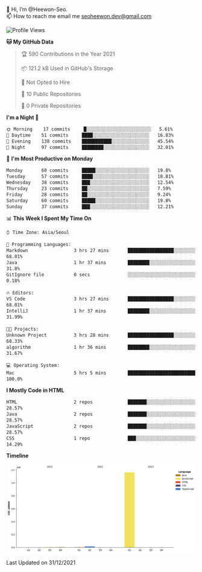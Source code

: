 👋 Hi, I’m @Heewon-Seo.  
📫 How to reach me email me seoheewon.dev@gmail.com 

 <!--START_SECTION:waka-->
![Profile Views](http://img.shields.io/badge/Profile%20Views-12-blue)

**🐱 My GitHub Data** 

> 🏆 590 Contributions in the Year 2021
 > 
> 📦 121.2 kB Used in GitHub's Storage 
 > 
> 🚫 Not Opted to Hire
 > 
> 📜 10 Public Repositories 
 > 
> 🔑 0 Private Repositories  
 > 
**I'm a Night 🦉** 

```text
🌞 Morning    17 commits     █░░░░░░░░░░░░░░░░░░░░░░░░   5.61% 
🌆 Daytime    51 commits     ████░░░░░░░░░░░░░░░░░░░░░   16.83% 
🌃 Evening    138 commits    ███████████░░░░░░░░░░░░░░   45.54% 
🌙 Night      97 commits     ████████░░░░░░░░░░░░░░░░░   32.01%

```
📅 **I'm Most Productive on Monday** 

```text
Monday       60 commits     █████░░░░░░░░░░░░░░░░░░░░   19.8% 
Tuesday      57 commits     ████░░░░░░░░░░░░░░░░░░░░░   18.81% 
Wednesday    38 commits     ███░░░░░░░░░░░░░░░░░░░░░░   12.54% 
Thursday     23 commits     ██░░░░░░░░░░░░░░░░░░░░░░░   7.59% 
Friday       28 commits     ██░░░░░░░░░░░░░░░░░░░░░░░   9.24% 
Saturday     60 commits     █████░░░░░░░░░░░░░░░░░░░░   19.8% 
Sunday       37 commits     ███░░░░░░░░░░░░░░░░░░░░░░   12.21%

```


📊 **This Week I Spent My Time On** 

```text
⌚︎ Time Zone: Asia/Seoul

💬 Programming Languages: 
Markdown                 3 hrs 27 mins       █████████████████░░░░░░░░   68.01% 
Java                     1 hr 37 mins        ████████░░░░░░░░░░░░░░░░░   31.8% 
GitIgnore file           0 secs              ░░░░░░░░░░░░░░░░░░░░░░░░░   0.18%

🔥 Editors: 
VS Code                  3 hrs 27 mins       █████████████████░░░░░░░░   68.01% 
IntelliJ                 1 hr 37 mins        ████████░░░░░░░░░░░░░░░░░   31.99%

🐱‍💻 Projects: 
Unknown Project          3 hrs 28 mins       █████████████████░░░░░░░░   68.33% 
algorithm                1 hr 36 mins        ████████░░░░░░░░░░░░░░░░░   31.67%

💻 Operating System: 
Mac                      5 hrs 5 mins        █████████████████████████   100.0%

```

**I Mostly Code in HTML** 

```text
HTML                     2 repos             ███████░░░░░░░░░░░░░░░░░░   28.57% 
Java                     2 repos             ███████░░░░░░░░░░░░░░░░░░   28.57% 
JavaScript               2 repos             ███████░░░░░░░░░░░░░░░░░░   28.57% 
CSS                      1 repo              ███░░░░░░░░░░░░░░░░░░░░░░   14.29%

```


**Timeline**

![Chart not found](https://raw.githubusercontent.com/Heewon-Seo/Heewon-Seo/main/charts/bar_graph.png) 


 Last Updated on 31/12/2021
<!--END_SECTION:waka-->
